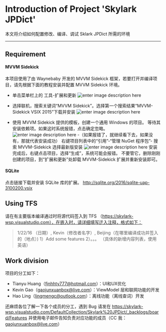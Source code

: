 Introduction of Project 'Skylark JPDict'
===================


本文将介绍如何配置修改、编译、调试 Sklark JPDict 所需的环境

----------


Requirement
-------------
#### MVVM Sidekick
本项目使用了由 Waynebaby 开发的 MVVM Sidekick 框架，若要打开并编译项目，请先根据下面的教程安装并配置 MVVM Sidekick 环境。

 - 单击菜单栏上的 工具-扩展和更新
![enter image description here](https://wt-prj.oss.aliyuncs.com/3646b5bf07b5481b97cf72b8476252f8/4771f5bf-5968-4fab-bd5f-fee0460bc4d2.png)
 - 选择联机，搜索关键词“MVVM Sidekick”。选择第一个搜索结果“MVVM-Sidekick VSIX 2015”下载并安装
 ![enter image description here](https://wt-prj.oss.aliyuncs.com/3646b5bf07b5481b97cf72b8476252f8/87b075b8-a19c-4c1e-84c3-7394679d7a3c.png)
 
 - 使用 MVVM Sidekick 提供的模板，创建一个通用 Windows 的项目。
等待其安装依赖项。如果这时系统报错，点击确定忽略。
![enter image description here](https://wt-prj.oss.aliyuncs.com/3646b5bf07b5481b97cf72b8476252f8/afaac7b0-c2ee-401d-8cdf-94d73e4cf60e.jpg)
 -（如果报错了，就继续看下去，如果没有，那就代表安装成功）
右键项目列表中的“引用”-“管理 NuGet 程序包”- 搜索 MVVM-Sidekick 选择最新版安装
![enter image description here](https://wt-prj.oss.aliyuncs.com/3646b5bf07b5481b97cf72b8476252f8/1b4998ad-9d20-4c43-ae50-f0c8092f5186.png)
安装完成后，右键点击项目，选择“生成”，系统可能会报错。
不要管它，删除刚刚创建的项目，到“扩展和更新”处卸载 MVVM-Sidekick 扩展并重新安装即可。

####  SQLite

点击链接下载并安装 SQLite 库的扩展。
http://sqlite.org/2016/sqlite-uap-3100200.vsix


Using TFS
-------------
请在有主要版本编译通过时将源代码签入到 TFS （https://skylark-wsp.visualstudio.com），在嵌入时，请详细填写迁入注释，格式如下：

> 1/22/16 （日期）, Kevin（修改者名字）, Beijing（在哪里编译成功并签入的（地点）)
> 1）Add some features
> 2）。。。
> （具体的新增内容列表，使用英语）

Work division
-------------
项目的分工如下：

 - Tianyu Huang（fjnhhty777@hotmail.com）：UI和UX优化
 - Kevin Gao（gaojunxuanbox@live.com）：ViewModel 层和联网功能的开发
 - Hao Ling（lingmengc@outlook.com）：离线功能（离线查词）开发
 
 还麻烦各位了解一下各个成员的分工，遇到 Bug 请发在 https://skylark-wsp.visualstudio.com/DefaultCollection/Skylark%20JPDict/_backlogs/board/Features 并使用电子邮件告知负责对应功能的成员（CC 我：gaojunxuanbox@live.com）